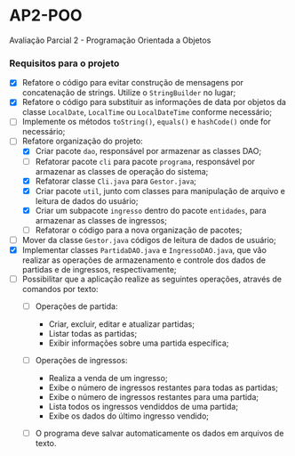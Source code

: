 # AP2-POO
Avaliação Parcial 2 - Programação Orientada a Objetos


### Requisitos para o projeto

 - [x] Refatore o código para evitar construção de mensagens por concatenação de strings. Utilize o  `StringBuilder`  no lugar;
 - [x] Refatore o código para substituir as informações de data por objetos da classe  `LocalDate`,  `LocalTime`  ou  `LocalDateTime`  conforme necessário;
 - [ ] Implemente os métodos  `toString()`,  `equals()`  e  `hashCode()`  onde for necessário;
 - [ ] Refatore organização do projeto:
	 - [x] Criar pacote  `dao`, responsável por armazenar as classes DAO;
	 - [ ] Refatorar pacote  `cli`  para pacote  `programa`, responsável por armazenar as classes de operação do sistema;
	 - [x] Refatorar classe  `Cli.java`  para  `Gestor.java`;
	 - [x] Criar pacote  `util`, junto com classes para manipulação de arquivo e leitura de dados do usuário;
	 - [x] Criar um subpacote  `ingresso`  dentro do pacote  `entidades`, para armazenar as classes de ingressos;
	 - [ ] Refatorar o código para a nova organização de pacotes;
 - [ ] Mover da classe `Gestor.java` códigos de leitura de dados de usuário;
 - [x] Implementar classes `PartidaDAO.java` e `IngressoDAO.java`, que vão realizar as operações de armazenamento e controle dos dados de partidas e de ingressos, respectivamente;
 - [ ] Possibilitar que a aplicação realize as seguintes operações, através de comandos por texto:
	 - [ ] Operações de partida:
		-  Criar, excluir, editar e atualizar partidas;
		-   Listar todas as partidas;
		-   Exibir informações sobre uma partida específica;
	- [ ] Operações de ingressos:
		-   Realiza a venda de um ingresso;
		-   Exibe o número de ingressos restantes para todas as partidas;
		-   Exibe o número de ingressos restantes para uma partida;
		-   Lista todos os ingressos vendiddos de uma partida;
		-   Exibe os dados do último ingresso vendido;
	- [ ] O programa deve salvar automaticamente os dados em arquivos de texto.

 
